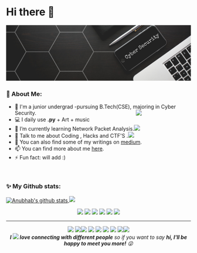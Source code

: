# Hi there 👋
<img src="https://raw.githubusercontent.com/steamblade/steamblade/master/Margarita Perez.png" alt="Banner about Arturs Smirnovs">
<br>

### 🤵 About Me:

- 🏦 I'm a junior undergrad -pursuing B.Tech(CSE), majoring in Cyber Security.<img align='right' src="https://media.giphy.com/media/ieyl9zmCjO4b4t6qoY/giphy.gif" width="150">
- 💻 I daily use **.py** + Art + music
- 🌱 I’m currently learning Network Packet Analysis.<img src="https://media.giphy.com/media/fYSnHlufseco8Fh93Z/giphy.gif" width="20">
- 💬 Talk to me about Coding , Hacks and CTF'S    .<img src="https://media.giphy.com/media/WUlplcMpOCEmTGBtBW/giphy.gif" width="20">
- 📝 You can also find some of my writings on [medium](https://medium.com/@perlasainikhil/).
- 📫 You can find more about me [here](https://www.linkedin.com/public-profile/settings?lipi=urn%3Ali%3Apage%3Ad_flagship3_profile_self_edit_contact-info%3BPC%2FkpQz5TECP7dQbiSRk5Q%3D%3D).
- ⚡ Fun fact: will add :)
<br>

### ✨ My Github stats:

<a href="https://github.com/steamblade">
 <img align="center" src="https://github-readme-stats.vercel.app/api?username=steamblade&show_icons=true&theme=dark&line_height=27&title_color=2EDDD5&bg_color=000000&hide_border=1" alt="Anubhab's github stats"/>
</a>
 <img src="https://github-readme-streak-stats.herokuapp.com?user=steamblade&theme=great-gatsby&hide_border=true&sideNums=2EDDD5&background=000000&ring=1CC6DD&border=DD2727&currStreakNum=2ACBDD"/><br>
 
 <p align="center">
<img src="https://img.shields.io/badge/Wire Shark-brown"> <img src="https://img.shields.io/badge/Cryptography-green"> <img src="https://img.shields.io/badge/Deep Learning-red"> <img src="https://img.shields.io/badge/Computer Vision-magenta"> <img src="https://img.shields.io/badge/Natural Language Processing-yellow"> <img src="https://img.shields.io/badge/Cyber Security-blue"> 
</p>
<hr>
<p align="center">
 <img src="https://img.shields.io/badge/git%20-%23F05033.svg?&style=for-the-badge&logo=git&logoColor=white"/> <img src="https://img.shields.io/badge/Java-ED8B00?style=for-the-badge&logo=java&logoColor=white"/><img src="https://img.shields.io/badge/C-00599C?style=for-the-badge&logo=c&logoColor=white"/> <img src="https://img.shields.io/badge/javascript%20-%23323330.svg?&style=for-the-badge&logo=javascript&logoColor=%23F7DF1E"/> <img src="https://img.shields.io/badge/html5%20-%23E34F26.svg?&style=for-the-badge&logo=html5&logoColor=white"/> <img src="https://img.shields.io/badge/css3%20-%231572B6.svg?&style=for-the-badge&logo=css3&logoColor=white"/> <img src="https://img.shields.io/badge/python%20-%2314354C.svg?&style=for-the-badge&logo=python&logoColor=white"/> <img src="https://img.shields.io/badge/c++%20-%2300599C.svg?&style=for-the-badge&logo=c%2B%2B&ogoColor=white"/><img src="https://img.shields.io/badge/MySQL-00000F?style=for-the-badge&logo=mysql&logoColor=white" />
 <br>
<em><b>I <img src="https://media.giphy.com/media/mGcNjsfWAjY5AEZNw6/giphy.gif" width="50"> love connecting with different people</b> so if you want to say <b>hi, I'll be happy to meet you more!</b> 😜</em>
</p>
 
